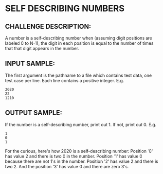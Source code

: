 SELF DESCRIBING NUMBERS
=======================

CHALLENGE DESCRIPTION:
----------------------


A number is a self-describing number when (assuming digit positions are labeled 0 to N-1), the digit in each position is equal to the number of times that that digit appears in the number.

INPUT SAMPLE:
-------------

The first argument is the pathname to a file which contains test data, one test case per line. Each line contains a positive integer. E.g.

	2020
	22
	1210

OUTPUT SAMPLE:
--------------

If the number is a self-describing number, print out 1. If not, print out 0. E.g.

	1
	0
	1
For the curious, here's how 2020 is a self-describing number: Position '0' has value 2 and there is two 0 in the number. Position '1' has value 0 because there are not 1's in the number. Position '2' has value 2 and there is two 2. And the position '3' has value 0 and there are zero 3's.